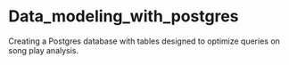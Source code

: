 # Data_modeling_with_postgres
Creating a Postgres database with tables designed to optimize queries on song play analysis.

